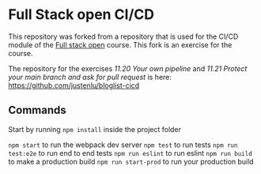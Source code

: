 # Full Stack open CI/CD

This repository was forked from a repository that is used for the CI/CD module of the [Full stack open](https://fullstackopen.com/en/) course. This fork is an exercise for the course.

The repository for the exercises *11.20 Your own pipeline* and *11.21 Protect your main branch and ask for pull request* is here: https://github.com/justenlu/bloglist-cicd

## Commands

Start by running `npm install` inside the project folder

`npm start` to run the webpack dev server
`npm test` to run tests
`npm run test:e2e` to run end to end tests
`npm run eslint` to run eslint
`npm run build` to make a production build
`npm run start-prod` to run your production build
